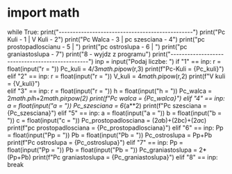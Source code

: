 # import math


while True:
    print("------------------------------------------------")
    print("Pc Kuli - 1 | V Kuli - 2")
    print("Pc Walca - 3 | pc szesciana - 4")
    print("pc prostopadloscianu - 5 | ")
    print("pc ostroslupa - 6 | ")
    print("pc graniastoslupa - 7")
    print("8 - wyjdz z programu")
    print("------------------------------------------------")
    inp = input("Podaj liczbe: ")
    if "1" == inp:
        r = float(input("r = "))
        Pc_kuli = 4/3*math.pi*pow(r,3)
        print(f"Pc-Kuli = {Pc_kuli}")
    elif "2" == inp:
        r = float(input("r = "))
        V_kuli = 4*math.pi*pow(r,2)
        print(f"V kuli = {V_kuli}")        
    elif "3" == inp:
        r = float(input("r = "))
        h = float(input("h = "))
        Pc_walca = 2*math.pi*h+2*math.pi*r*pow(2)
        print(f"Pc walca = {Pc_walca}")
    elif "4" == inp:
        a = float(input("a = "))
        Pc_szesciana = 6*(a**2)
        print(f"Pc szesciana = {Pc_szesciana}")
    elif "5" == inp:
        a = float(input("a = "))
        b = float(input("b = "))
        c = float(input("c = "))
        Pc_prostopadlosciana = (2*a*b)+(2*b*c)+(2*a*c)
        print(f"pc prostopadlosciana = {Pc_prostopadlosciana}")
    elif "6" == inp:
        Pp = float(input("Pp = "))
        Pb = float(input("Pb = "))
        Pc_ostroslupa = Pp+Pb
        print(f"Pc ostroslupa = {Pc_ostroslupa}")
    elif "7" == inp:
        Pp = float(input("Pp = "))
        Pb = float(input("Pb = "))
        Pc_graniastoslupa = 2*(Pp+Pb)
        print(f"Pc graniastoslupa = {Pc_graniastoslupa}")
    elif "8" == inp:
        break
